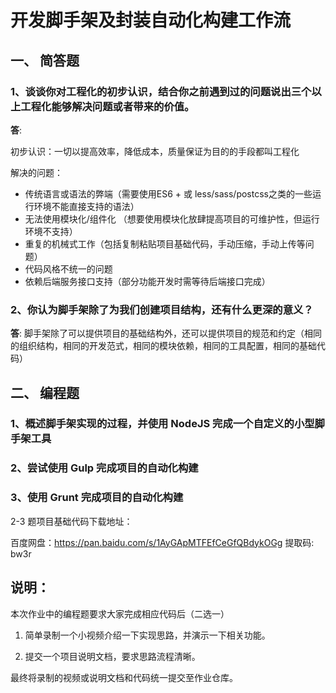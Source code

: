 # 开发脚手架及封装自动化构建工作流

## 一、 简答题

### 1、谈谈你对工程化的初步认识，结合你之前遇到过的问题说出三个以上工程化能够解决问题或者带来的价值。

**答**: 

初步认识：一切以提高效率，降低成本，质量保证为目的的手段都叫工程化

解决的问题：

- 传统语言或语法的弊端（需要使用ES6 + 或 less/sass/postcss之类的一些运行环境不能直接支持的语法）
- 无法使用模块化/组件化 （想要使用模块化放肆提高项目的可维护性，但运行环境不支持）
- 重复的机械式工作（包括复制粘贴项目基础代码，手动压缩，手动上传等问题）
- 代码风格不统一的问题
- 依赖后端服务接口支持（部分功能开发时需等待后端接口完成）

### 2、你认为脚手架除了为我们创建项目结构，还有什么更深的意义？

**答**: 
脚手架除了可以提供项目的基础结构外，还可以提供项目的规范和约定（相同的组织结构，相同的开发范式，相同的模块依赖，相同的工具配置，相同的基础代码）

## 二、 编程题

### 1、概述脚手架实现的过程，并使用 NodeJS 完成一个自定义的小型脚手架工具

### 2、尝试使用 Gulp 完成项目的自动化构建

### 3、使用 Grunt 完成项目的自动化构建

 2-3 题项目基础代码下载地址：

百度网盘：https://pan.baidu.com/s/1AyGApMTFEfCeGfQBdykOGg 提取码: bw3r

## 说明：

本次作业中的编程题要求大家完成相应代码后（二选一）

1.  简单录制一个小视频介绍一下实现思路，并演示一下相关功能。

2.  提交一个项目说明文档，要求思路流程清晰。

最终将录制的视频或说明文档和代码统一提交至作业仓库。



